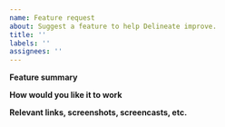 ```yaml
---
name: Feature request
about: Suggest a feature to help Delineate improve.
title: ''
labels: ''
assignees: ''
---
```


**Feature summary**

<!--
Describe what you would like to be able to do with Delineate that you
currently cannot do.
-->

**How would you like it to work**

<!--
If you can think of a way Delineate might be able to do this, let us know
here.
-->

**Relevant links, screenshots, screencasts, etc.**

<!--
If you have further information, such as technical documentation,
code, mockups, or a similar feature in other applications, please
provide them here.
-->
